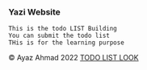 ### Yazi Website

```
This is the todo LIST Building
You can submit the todo list
THis is for the learning purpose
```

&copy; Ayaz Ahmad 2022
<a href="https://protected-everglades-73681.herokuapp.com/">TODO LIST LOOK </a>